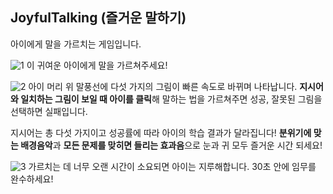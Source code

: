 ## JoyfulTalking (즐거운 말하기)

아이에게 말을 가르치는 게임입니다.

![1](https://github.com/Moon9898/JoyfulTalking/blob/6242d96136d4ac88b822dcee06cbe1352ce19ff7/ReadMe_Images/1.PNG?raw=true)
이 귀여운 아이에게 말을 가르쳐주세요!

![2](https://github.com/Moon9898/JoyfulTalking/blob/6242d96136d4ac88b822dcee06cbe1352ce19ff7/ReadMe_Images/2.PNG?raw=true)
아이 머리 위 말풍선에 다섯 가지의 그림이 빠른 속도로 바뀌며 나타납니다.
**지시어와 일치하는 그림이 보일 때 아이를 클릭**해 말하는 법을 가르쳐주면 성공, 잘못된 그림을 선택하면 실패입니다.

지시어는 총 다섯 가지이고 성공률에 따라 아이의 학습 결과가 달라집니다!
**분위기에 맞는 배경음악**과 **모든 문제를 맞히면 들리는 효과음**으로 눈과 귀 모두 즐거운 시간 되세요!

![3](https://github.com/Moon9898/JoyfulTalking/blob/6242d96136d4ac88b822dcee06cbe1352ce19ff7/ReadMe_Images/3.PNG?raw=true)
가르치는 데 너무 오랜 시간이 소요되면 아이는 지루해합니다. 30초 안에 임무를 완수하세요!
